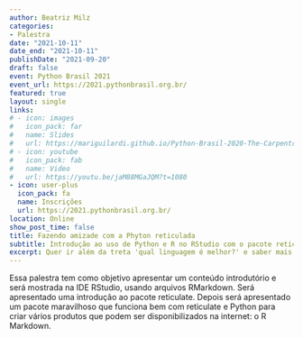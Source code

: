 ```yaml
---
author: Beatriz Milz
categories:
- Palestra
date: "2021-10-11"
date_end: "2021-10-11"
publishDate: "2021-09-20"
draft: false
event: Python Brasil 2021
event_url: https://2021.pythonbrasil.org.br/
featured: true
layout: single
links:
# - icon: images
#   icon_pack: far
#   name: Slides
#   url: https://mariguilardi.github.io/Python-Brasil-2020-The-Carpentries/index.html
# - icon: youtube
#   icon_pack: fab
#   name: Video
#   url: https://youtu.be/jaM88MGaJQM?t=1080 
- icon: user-plus
  icon_pack: fa
  name: Inscrições
  url: https://2021.pythonbrasil.org.br/
location: Online
show_post_time: false
title: Fazendo amizade com a Phyton reticulada
subtitle: Introdução ao uso de Python e R no RStudio com o pacote reticulate
excerpt: Quer ir além da treta 'qual linguagem é melhor?' e saber mais sobre como usar R e Python juntos? Nessa palestra apresentarei uma introdução e sobre o pacote reticulate, usando a IDE RStudio. 
---
```


Essa palestra tem como objetivo apresentar um conteúdo introdutório e será mostrada na IDE RStudio, usando arquivos RMarkdown. Será apresentado uma introdução ao pacote reticulate. Depois será apresentado um pacote maravilhoso que funciona bem com reticulate e Python para criar vários produtos que podem ser disponibilizados na internet: o R Markdown.

